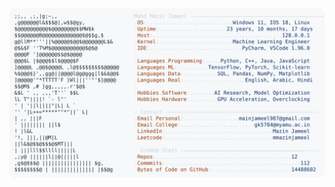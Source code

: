 <picture>
  <source srcset="https://raw.githubusercontent.com/mmazinjameel/mmazinjameel/main/dark_mode.svg?v=1758535934" media="(prefers-color-scheme: dark)">
  <img src="https://raw.githubusercontent.com/mmazinjameel/mmazinjameel/main/light_mode.svg?v=1758535934">
</picture>

